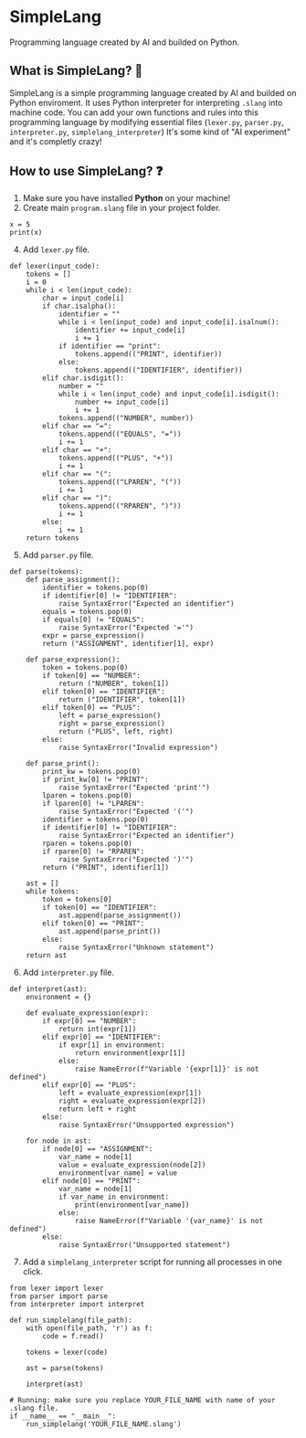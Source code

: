# SimpleLang
Programming language created by AI and builded on Python.

## What is SimpleLang? 🤔
SimpleLang is a simple programming language created by AI and builded on Python enviroment. It uses Python interpreter for interpreting `.slang` into machine code. You can add your own functions and rules into this programming language by modifying essential files (`lexer.py`, `parser.py`, `interpreter.py`, `simplelang_interpreter`) It's some kind of "AI experiment" and it's completly crazy!

## How to use SimpleLang? ❓
1. Make sure you have installed **Python** on your machine!
2. Create main `program.slang` file in your project folder.
```
x = 5
print(x)
```
4. Add `lexer.py` file.
```
def lexer(input_code):
    tokens = []
    i = 0
    while i < len(input_code):
        char = input_code[i]
        if char.isalpha():
            identifier = ""
            while i < len(input_code) and input_code[i].isalnum():
                identifier += input_code[i]
                i += 1
            if identifier == "print":
                tokens.append(("PRINT", identifier))
            else:
                tokens.append(("IDENTIFIER", identifier))
        elif char.isdigit():
            number = ""
            while i < len(input_code) and input_code[i].isdigit():
                number += input_code[i]
                i += 1
            tokens.append(("NUMBER", number))
        elif char == "=":
            tokens.append(("EQUALS", "="))
            i += 1
        elif char == "+":
            tokens.append(("PLUS", "+"))
            i += 1
        elif char == "(":
            tokens.append(("LPAREN", "("))
            i += 1
        elif char == ")":
            tokens.append(("RPAREN", ")"))
            i += 1
        else:
            i += 1
    return tokens

```
5. Add `parser.py` file.
```
def parse(tokens):
    def parse_assignment():
        identifier = tokens.pop(0)
        if identifier[0] != "IDENTIFIER":
            raise SyntaxError("Expected an identifier")
        equals = tokens.pop(0)
        if equals[0] != "EQUALS":
            raise SyntaxError("Expected '='")
        expr = parse_expression()
        return ("ASSIGNMENT", identifier[1], expr)

    def parse_expression():
        token = tokens.pop(0)
        if token[0] == "NUMBER":
            return ("NUMBER", token[1])
        elif token[0] == "IDENTIFIER":
            return ("IDENTIFIER", token[1])
        elif token[0] == "PLUS":
            left = parse_expression()
            right = parse_expression()
            return ("PLUS", left, right)
        else:
            raise SyntaxError("Invalid expression")

    def parse_print():
        print_kw = tokens.pop(0)
        if print_kw[0] != "PRINT":
            raise SyntaxError("Expected 'print'")
        lparen = tokens.pop(0)
        if lparen[0] != "LPAREN":
            raise SyntaxError("Expected '('")
        identifier = tokens.pop(0)
        if identifier[0] != "IDENTIFIER":
            raise SyntaxError("Expected an identifier")
        rparen = tokens.pop(0)
        if rparen[0] != "RPAREN":
            raise SyntaxError("Expected ')'")
        return ("PRINT", identifier[1])

    ast = []
    while tokens:
        token = tokens[0]
        if token[0] == "IDENTIFIER":
            ast.append(parse_assignment())
        elif token[0] == "PRINT":
            ast.append(parse_print())
        else:
            raise SyntaxError("Unknown statement")
    return ast
```
6. Add `interpreter.py` file.
```
def interpret(ast):
    environment = {}

    def evaluate_expression(expr):
        if expr[0] == "NUMBER":
            return int(expr[1])
        elif expr[0] == "IDENTIFIER":
            if expr[1] in environment:
                return environment[expr[1]]
            else:
                raise NameError(f"Variable '{expr[1]}' is not defined")
        elif expr[0] == "PLUS":
            left = evaluate_expression(expr[1])
            right = evaluate_expression(expr[2])
            return left + right
        else:
            raise SyntaxError("Unsupported expression")

    for node in ast:
        if node[0] == "ASSIGNMENT":
            var_name = node[1]
            value = evaluate_expression(node[2])
            environment[var_name] = value
        elif node[0] == "PRINT":
            var_name = node[1]
            if var_name in environment:
                print(environment[var_name])
            else:
                raise NameError(f"Variable '{var_name}' is not defined")
        else:
            raise SyntaxError("Unsupported statement")

```
7. Add a `simplelang_interpreter` script for running all processes in one click.
```
from lexer import lexer
from parser import parse
from interpreter import interpret

def run_simplelang(file_path):
    with open(file_path, 'r') as f:
        code = f.read()

    tokens = lexer(code)

    ast = parse(tokens)

    interpret(ast)

# Running: make sure you replace YOUR_FILE_NAME with name of your .slang file.
if __name__ == "__main__":
    run_simplelang('YOUR_FILE_NAME.slang')

```
